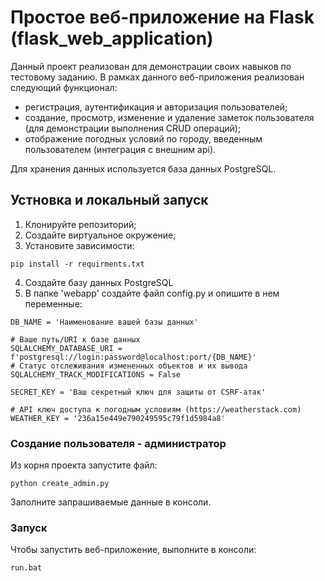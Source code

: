 # Простое веб-приложение на Flask (flask_web_application)
Данный проект реализован для демонстрации своих навыков по тестовому заданию.
В рамках данного веб-приложения реализован следующий функционал:
* регистрация, аутентификация и авторизация пользователей;
* создание, просмотр, изменение и удаление заметок пользователя (для демонстрации выполнения CRUD операций);
* отображение погодных условий по городу, введенным пользователем (интеграция с внешним api). 

Для хранения данных используется база данных PostgreSQL.

## Устновка и локальный запуск
1. Клонируйте репозиторий;
2. Создайте виртуальное окружение;
3. Установите зависимости:
```
pip install -r requirments.txt
```
4. Создайте базу данных PostgreSQL
5. В папке 'webapp' создайте файл config.py и опишите в нем переменные:
```
DB_NAME = 'Наименование вашей базы данных'

# Ваше путь/URI к базе данных
SQLALCHEMY_DATABASE_URI = f'postgresql://login:password@localhost:port/{DB_NAME}'
# Статус отслеживания измененных объектов и их вывода
SQLALCHEMY_TRACK_MODIFICATIONS = False

SECRET_KEY = 'Ваш секретный ключ для защиты от CSRF-атак'

# API ключ доступа к погодным условиям (https://weatherstack.com)
WEATHER_KEY = '236a15e449e790249595c79f1d5984a8'
```

### Создание пользователя - администратор
Из корня проекта запустите файл:
```
python create_admin.py
```
Заполните запрашиваемые данные в консоли.

### Запуск
Чтобы запустить веб-приложение, выполните в консоли:
```
run.bat
```
